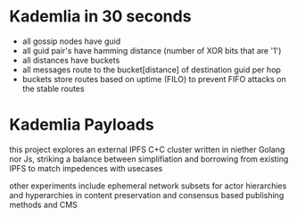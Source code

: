 # Kademlia in 30 seconds

* all gossip nodes have guid
* all guid pair's have hamming distance (number of XOR bits that are '1')
* all distances have buckets
* all messages route to the bucket[distance] of destination guid per hop
* buckets store routes based on uptime (FILO) to prevent FIFO attacks on the stable routes

# Kademlia Payloads

this project explores an external IPFS C+C cluster written in niether Golang nor Js, striking a balance between
simplifiation and borrowing from existing IPFS to match impedences with usecases

other experiments include ephemeral network subsets for actor hierarchies and hyperarchies in content preservation and
consensus based publishing methods and CMS